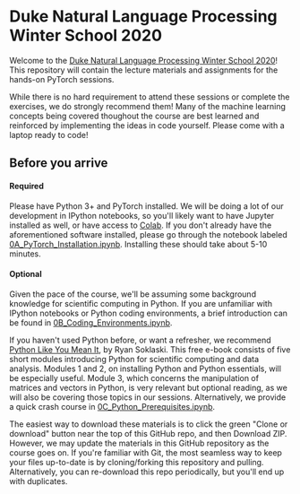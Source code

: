 # Duke Natural Language Processing Winter School 2020

Welcome to the [Duke Natural Language Processing Winter School 2020](https://strategicplan.duke.edu/initiatives/natural-language-processing-winter-school/)!
This repository will contain the lecture materials and assignments for the hands-on PyTorch sessions.

While there is no hard requirement to attend these sessions or complete the exercises, we do strongly recommend them!
Many of the machine learning concepts being covered thoughout the course are best learned and reinforced by implementing the ideas in code yourself.
Please come with a laptop ready to code!


## Before you arrive
#### Required
Please have Python 3+ and PyTorch installed.
We will be doing a lot of our development in IPython notebooks, so you'll likely want to have Jupyter installed as well, or have access to [Colab](https://research.google.com/colaboratory/).
If you don't already have the aforementioned software installed, please go through the notebook labeled [0A_PyTorch_Installation.ipynb](https://github.com/duke-mlss/Duke-NLP-WS-2020/blob/master/0A_PyTorch_Installation.ipynb).
Installing these should take about 5-10 minutes.

#### Optional
Given the pace of the course, we'll be assuming some background knowledge for scientific computing in Python.
If you are unfamiliar with IPython notebooks or Python coding environments, a brief introduction can be found in [0B_Coding_Environments.ipynb](https://github.com/duke-mlss/Duke-NLP-WS-2020/blob/master/0B_Coding_Environments.ipynb).


If you haven't used Python before, or want a refresher, we recommend [Python Like You Mean It](https://www.pythonlikeyoumeanit.com/intro.html), by Ryan Soklaski. This free e-book consists of five short modules introducing Python for scientific computing and data analysis. Modules 1 and 2, on installing Python and Python essentials, will be especially useful. Module 3, which concerns the manipulation of matrices and vectors in Python, is very relevant but optional reading, as we will also be covering those topics in our sessions.
Alternatively, we provide a quick crash course in [0C_Python_Prerequisites.ipynb](https://github.com/duke-mlss/Duke-NLP-WS-2020/blob/master/0C_Python_Prerequisites.ipynb).


The easiest way to download these materials is to click the green "Clone or download" button near the top of this GitHub repo, and then Download ZIP.
However, we may update the materials in this GitHub repository as the course goes on.
If you're familiar with Git, the most seamless way to keep your files up-to-date is by cloning/forking this repository and pulling.
Alternatively, you can re-download this repo periodically, but you'll end up with duplicates.
